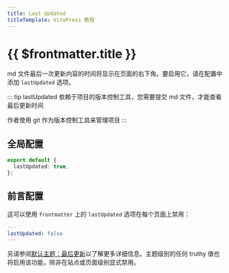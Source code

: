```yaml
---
title: Last Updated
titleTemplate: VitePress 教程
---
```


# {{ $frontmatter.title }}

md 文件最后一次更新内容的时间将显示在页面的右下角。要启用它，请在配置中添加 `lastUpdated` 选项。

::: tip
lastUpdated 依赖于项目的版本控制工具，您需要提交 md 文件，才能查看最后更新时间

作者使用 git 作为版本控制工具来管理项目
:::

## 全局配置

```ts
export default {
  lastUpdated: true,
};
```

## 前言配置

这可以使用 `frontmatter` 上的 `lastUpdated` 选项在每个页面上禁用：

```yaml
---
lastUpdated: false
---
```

另请参阅[默认主题：最后更新](./overview#lastupdated)以了解更多详细信息。主题级别的任何 truthy 值也将启用该功能，除非在站点或页面级别显式禁用。

